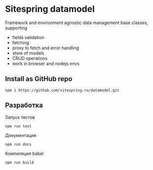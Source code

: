# Sitespring datamodel
Framework and environment agnostic data management base classes, supporting 
- fields validation
- fetching
- proxy to fetch and error handling
- store of models
- CRUD operations
- work in browser and nodejs envs


## Install as GitHub repo
```shell
npm i https://github.com/sitespring-ru/datamodel.git
```

## Разработка

Запуск тестов

    npm run test

Документация

    npm run docs

Компиляция babel

    npm run build